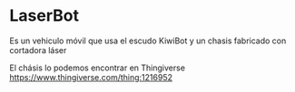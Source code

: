 
# LaserBot
Es un vehiculo móvil que usa el escudo KiwiBot y un chasis fabricado con cortadora láser

El chásis lo podemos encontrar en Thingiverse https://www.thingiverse.com/thing:1216952
